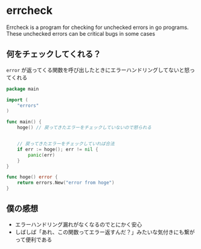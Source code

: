 # errcheck

Errcheck is a program for checking for unchecked errors in go programs. These unchecked errors can be critical bugs in some cases

## 何をチェックしてくれる？

`error` が返ってくる関数を呼び出したときにエラーハンドリングしてないと怒ってくれる

```go
package main

import (
	"errors"
)

func main() {
	hoge() // 戻ってきたエラーをチェックしていないので怒られる


    // 戻ってきたエラーをチェックしていれば合法 
    if err := hoge(); err != nil {
        panic(err)
    }
}

func hoge() error {
	return errors.New("error from hoge")
}
```

## 僕の感想

- エラーハンドリング漏れがなくなるのでとにかく安心
- しばしば「あれ、この関数ってエラー返すんだ？」みたいな気付きにも繋がって便利である
